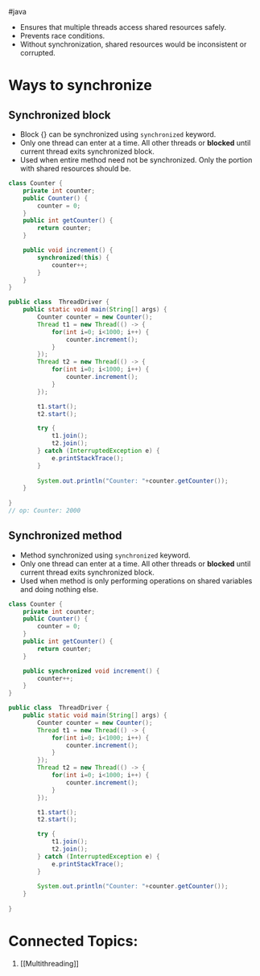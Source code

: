 #java 
+ Ensures that multiple threads access shared resources safely.
+ Prevents race conditions.
+ Without synchronization, shared resources would be inconsistent or corrupted.

# Ways to synchronize
## Synchronized block
+ Block {} can be synchronized using `synchronized` keyword. 
+ Only one thread can enter at a time. All other threads or **blocked** until current thread exits synchronized block.
+ Used when entire method need not be synchronized. Only the portion with shared resources should be.
```java
class Counter {
    private int counter;
    public Counter() {
        counter = 0;
    }
    public int getCounter() {
        return counter;
    }

    public void increment() {
        synchronized(this) {
            counter++;
        }
    }
}

public class  ThreadDriver {
    public static void main(String[] args) {
        Counter counter = new Counter();
        Thread t1 = new Thread(() -> {
            for(int i=0; i<1000; i++) {
                counter.increment();
            }
        });
        Thread t2 = new Thread(() -> {
            for(int i=0; i<1000; i++) {
                counter.increment();
            }
        });

        t1.start();
        t2.start();

        try {
            t1.join();
            t2.join();
        } catch (InterruptedException e) {
            e.printStackTrace();
        }
    
        System.out.println("Counter: "+counter.getCounter());
    }
    
}
// op: Counter: 2000
```
## Synchronized method
+ Method synchronized using `synchronized` keyword.
+ Only one thread can enter at a time. All other threads or **blocked** until current thread exits synchronized block.
+ Used when method is only performing operations on shared variables and doing nothing else.
```java
class Counter {
    private int counter;
    public Counter() {
        counter = 0;
    }
    public int getCounter() {
        return counter;
    }

    public synchronized void increment() {
        counter++;
    }
}

public class  ThreadDriver {
    public static void main(String[] args) {
        Counter counter = new Counter();
        Thread t1 = new Thread(() -> {
            for(int i=0; i<1000; i++) {
                counter.increment();
            }
        });
        Thread t2 = new Thread(() -> {
            for(int i=0; i<1000; i++) {
                counter.increment();
            }
        });

        t1.start();
        t2.start();

        try {
            t1.join();
            t2.join();
        } catch (InterruptedException e) {
            e.printStackTrace();
        }
    
        System.out.println("Counter: "+counter.getCounter());
    }
    
}
```

# Connected Topics:
1. [[Multithreading]]
